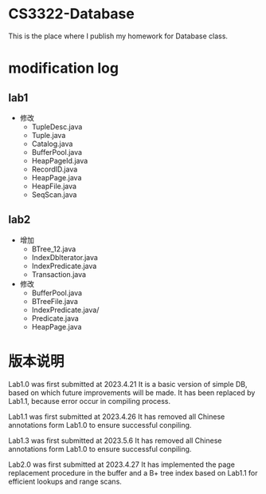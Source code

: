 # CS3322-Database
This is the place where I publish my homework for Database class.

# modification log
## lab1
- 修改
  - TupleDesc.java
   - Tuple.java
   - Catalog.java
   - BufferPool.java
   - HeapPageId.java
  - RecordID.java
  - HeapPage.java
  - HeapFile.java
  - SeqScan.java
## lab2
- 增加
  - BTree_12.java
  - IndexDblterator.java
  - IndexPredicate.java
  - Transaction.java
- 修改
  - BufferPool.java
  - BTreeFile.java
  - IndexPredicate.java/
  - Predicate.java
  - HeapPage.java

# 版本说明

Lab1.0 was first submitted at 2023.4.21
It is a basic version of simple DB, based on which future improvements will be made.
It has been replaced by Lab1.1, because error occur in compiling process.

Lab1.1 was first submitted at 2023.4.26
It has removed all Chinese annotations form Lab1.0 to ensure successful conpiling.

Lab1.3 was first submitted at 2023.5.6
It has removed all Chinese annotations form Lab1.0 to ensure successful conpiling.

Lab2.0 was first submitted at 2023.4.27
It has implemented the page replacement procedure in the buffer and a B+ tree index based on Lab1.1 for efficient lookups and range scans.
